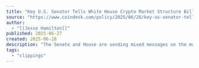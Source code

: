 ```yaml
---
title: "Key U.S. Senator Tells White House Crypto Market Structure Bill Will Be Done by Sept. 30"
source: "https://www.coindesk.com/policy/2025/06/26/key-us-senator-tells-white-house-crypto-market-structure-bill-will-be-done-by-sept-30"
author:
  - "[[Jesse Hamilton]]"
published: 2025-06-27
created: 2025-06-28
description: "The Senate and House are sending mixed messages on the most important crypto legislation awaited by the industry, with a new Senate deadline set."
tags:
  - "clippings"
---
```

